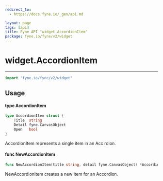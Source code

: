 ```yaml
---
redirect_to:
  - https://docs.fyne.io/_gen/api.md

layout: page
tags: [api]
title: Fyne API "widget.AccordionItem"
package: fyne.io/fyne/v2/widget
---
```

# widget.AccordionItem
---
```go
import "fyne.io/fyne/v2/widget"
```

## Usage

#### type AccordionItem

```go
type AccordionItem struct {
	Title  string
	Detail fyne.CanvasObject
	Open   bool
}
```

AccordionItem represents a single item in an Acc rdion.

#### func  NewAccordionItem

```go
func NewAccordionItem(title string, detail fyne.CanvasObject) *AccordionItem
```
NewAccordionItem creates a new item for an Accordion.
